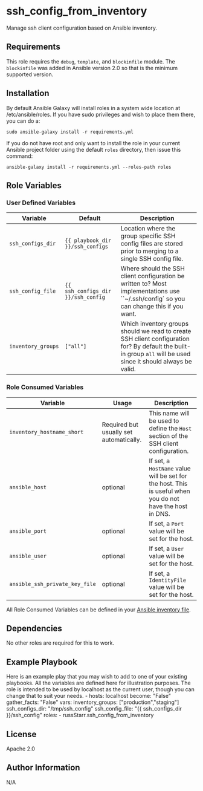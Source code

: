 ssh_config_from_inventory
=========

Manage ssh client configuration based on Ansible inventory.

Requirements
------------

This role requires the `debug`, `template`, and `blockinfile` module. The `blockinfile` was added in Ansible version 2.0 so that is the minimum supported version.

Installation
------------
By default Ansible Galaxy will install roles in a system wide location at /etc/ansible/roles. If you have sudo privileges and wish to place them there, you can do a:

```
sudo ansible-galaxy install -r requirements.yml
```

If you do not have root and only want to install the role in your current Ansible project folder using the default `roles` directory, then issue this command:

```
ansible-galaxy install -r requirements.yml --roles-path roles
```

Role Variables
--------------

### User Defined Variables

|Variable|Default|Description|
|---|---|---|
| `ssh_configs_dir` | `{{ playbook_dir }}/ssh_configs` | Location where the group specific SSH config files are stored prior to merging to a single SSH config file. |
| `ssh_config_file` | `{{ ssh_configs_dir }}/ssh_config` | Where should the SSH client configuration be written to? Most implementations use ``~/.ssh/config` so you can change this if you want. |
| `inventory_groups` | `["all"]` | Which inventory groups should we read to create SSH client configuration for? By default the built-in group `all` will be used since it should always be valid. |

### Role Consumed Variables
|Variable|Usage|Description|
|---|---|---|
|`inventory_hostname_short`|Required but usually set automatically.|This name will be used to define the `Host` section of the SSH client configuration.|
|`ansible_host`|optional|If set, a `HostName` value will be set for the host. This is useful when you do not have the host in DNS.|
|`ansible_port`|optional|If set, a `Port` value will be set for the host.|
|`ansible_user`|optional|If set, a `User` value will be set for the host.|
|`ansible_ssh_private_key_file`|optional|If set, a `IdentityFile` value will be set for the host.

All Role Consumed Variables can be defined in your [Ansible inventory file](http://docs.ansible.com/ansible/latest/intro_inventory.html).

Dependencies
------------

No other roles are required for this to work.

Example Playbook
----------------

Here is an example play that you may wish to add to one of your existing playbooks. All the variables are defined here for illustration purposes. The role is intended to be used by localhost as the current user, though you can change that to suit your needs.
    - hosts: localhost
      become: "False"
      gather_facts: "False"
      vars:
        inventory_groups: ["production","staging"]
        ssh_configs_dir: "/tmp/ssh_config"
        ssh_config_file: "{{ ssh_configs_dir }}/ssh_config"
      roles:
        - russStarr.ssh_config_from_inventory

License
-------

Apache 2.0

Author Information
------------------

N/A
